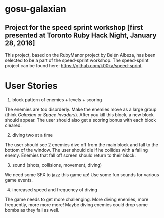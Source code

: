 # gosu-galaxian
## Project for the speed sprint workshop [first presented at Toronto Ruby Hack Night, January 28, 2016]

This project, based on the RubyManor project by Belén Albeza, has been selected to be a part of the speed-sprint workshop.
The speed-sprint project can be found here: https://github.com/k00ka/speed-sprint.

# User Stories
1. block pattern of enemies + levels + scoring

  The enemies are too disorderly. Make the enemies move as a large group (think *Galaxian* or *Space Invaders*). After you kill this block, a new block should appear. The user should also get a scoring bonus with each block cleared.

2. diving two at a time

  The user should see 2 enemies dive off from the main block and fall to the bottom of the window. The user should die if he collides with a falling enemy. Enemies that fall off screen should return to their block.

3. sound (shots, collisions, movement, diving)

  We need some SFX to jazz this game up! Use some fun sounds for various game events.

4. increased speed and frequency of diving

  The game needs to get more challenging. More diving enemies, more frequently, more more more! Maybe diving enemies could drop some bombs as they fall as well.

